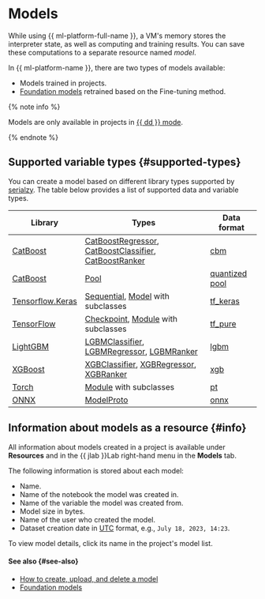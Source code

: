 # Models

While using {{ ml-platform-full-name }}, a VM's memory stores the interpreter state, as well as computing and training results. You can save these computations to a separate resource named _model_.

In {{ ml-platform-name }}, there are two types of models available:
* Models trained in projects.
* [Foundation models](foundation-models.md) retrained based on the Fine-tuning method.

{% note info %}

Models are only available in projects in [{{ dd }} mode](../project.md#dedicated).

{% endnote %}

## Supported variable types {#supported-types}

You can create a model based on different library types supported by [serialzy](https://github.com/lambdazy/serialzy#list-of-supported-libraries-for-stable-serialization). The table below provides a list of supported data and variable types.

| Library | Types | Data format |
|---|---|---|
| [CatBoost](https://catboost.ai) | [CatBoostRegressor](https://catboost.ai/en/docs/concepts/python-reference_catboostregressor), [CatBoostClassifier](https://catboost.ai/en/docs/concepts/python-reference_catboostclassifier), [CatBoostRanker](https://catboost.ai/en/docs/concepts/python-reference_catboostranker) | [cbm](https://catboost.ai/en/docs/concepts/python-reference_catboost_save_model) |
| [CatBoost](https://catboost.ai) | [Pool](https://catboost.ai/en/docs/concepts/python-reference_pool) | [quantized pool](https://catboost.ai/en/docs/concepts/python-reference_pool_save) |
| [Tensorflow.Keras](https://keras.io) | [Sequential](https://keras.io/guides/sequential_model/), [Model](https://keras.io/api/models/model/) with subclasses | [tf_keras](https://keras.io/api/models/model_saving_apis/) |
| [TensorFlow](https://www.tensorflow.org) | [Checkpoint](https://www.tensorflow.org/api_docs/python/tf/train/Checkpoint), [Module](https://www.tensorflow.org/api_docs/python/tf/Module) with subclasses | [tf_pure](https://www.tensorflow.org/api_docs/python/tf/saved_model) |
| [LightGBM](https://lightgbm.readthedocs.io) | [LGBMClassifier](https://lightgbm.readthedocs.io/en/v3.3.2/pythonapi/lightgbm.LGBMClassifier.html), [LGBMRegressor](https://lightgbm.readthedocs.io/en/v3.3.2/pythonapi/lightgbm.LGBMRegressor.html), [LGBMRanker](https://lightgbm.readthedocs.io/en/v3.3.2/pythonapi/lightgbm.LGBMRanker.html) | [lgbm](https://lightgbm.readthedocs.io/en/v3.3.2/pythonapi/lightgbm.Booster.html#lightgbm.Booster.save_model) |
| [XGBoost](https://lightgbm.readthedocs.io) | [XGBClassifier](https://xgboost.readthedocs.io/en/latest/python/python_api.html#module-xgboost.sklearn), [XGBRegressor](https://xgboost.readthedocs.io/en/latest/python/python_api.html#module-xgboost.sklearn), [XGBRanker](https://xgboost.readthedocs.io/en/latest/python/python_api.html#module-xgboost.sklearn) | [xgb](https://xgboost.readthedocs.io/en/latest/python/python_intro.html#training) |
| [Torch](https://pytorch.org) | [Module](https://pytorch.org/docs/stable/notes/modules.html) with subclasses | [pt](https://pytorch.org/docs/stable/generated/torch.jit.save.html#torch.jit.save) |
| [ONNX](https://onnx.ai/) | [ModelProto](https://onnx.ai/onnx/api/classes.html#onnx.ModelProto) | [onnx](https://github.com/onnx/onnx/blob/main/docs/PythonAPIOverview.md) |

## Information about models as a resource {#info}

All information about models created in a project is available under **Resources** and in the {{ jlab }}Lab right-hand menu in the **Models** tab.

The following information is stored about each model:

* Name.
* Name of the notebook the model was created in.
* Name of the variable the model was created from.
* Model size in bytes.
* Name of the user who created the model.
* Dataset creation date in [UTC](https://en.wikipedia.org/wiki/Coordinated_Universal_Time) format, e.g., `July 18, 2023, 14:23`.

To view model details, click its name in the project's model list.

#### See also {#see-also}

* [How to create, upload, and delete a model](../../operations/data/models.md)
* [Foundation models](foundation-models.md)
